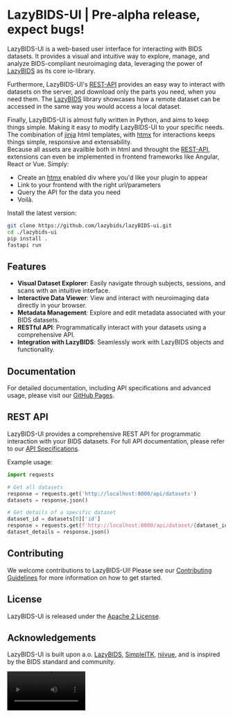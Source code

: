 # LazyBIDS-UI | Pre-alpha release, expect bugs!

LazyBIDS-UI is a web-based user interface for interacting with BIDS datasets. It provides a visual and intuitive way to explore, manage, and analyze BIDS-compliant neuroimaging data, leveraging the power of [LazyBIDS](https://github.com/lazybids/lazybids) as its core io-library.

Furthermore, LazyBIDS-UI's [REST-API](https://lazybids.github.io/lazybids-ui/scalar) provides an easy way to interact with datasets on the server, and download only the parts you need, when you need them. The [LazyBIDS](https://github.com/lazybids/lazybids) library showcases how a remote dataset can be accessed in the same way you would access a local dataset.

Finally, LazyBIDS-UI is almost fully written in Python, and aims to keep things simple. Making it easy to modify LazyBIDS-UI to your specific needs. The combination of [jinja](https://jinja.palletsprojects.com/en/3.1.x/) html templates, with [htmx](https://htmx.org) for interactions keeps things simple, responsive and extensability.  
Because all assets are availble both in html and throught the [REST-API](https://lazybids.github.io/lazybids-ui/scalar), extensions can even be implemented in frontend frameworks like Angular, React or Vue. Simply:  
- Create an [htmx](https://htmx.org) enabled div where you'd like your plugin to appear
- Link to your frontend with the right url/parameters
- Query the API for the data you need
- Voilà.

Install the latest version:
```bash
git clone https://github.com/lazybids/lazyBIDS-ui.git
cd ./lazybids-ui
pip install .
fastapi run
```

## Features

- **Visual Dataset Explorer**: Easily navigate through subjects, sessions, and scans with an intuitive interface.
- **Interactive Data Viewer**: View and interact with neuroimaging data directly in your browser.
- **Metadata Management**: Explore and edit metadata associated with your BIDS datasets.
- **RESTful API**: Programmatically interact with your datasets using a comprehensive API.
- **Integration with LazyBIDS**: Seamlessly work with LazyBIDS objects and functionality.

## Documentation

For detailed documentation, including API specifications and advanced usage, please visit our [GitHub Pages](https://lazybids.github.io/lazybids-ui/).




<!---

## Quick Start

1. Install LazyBIDS-UI:
   ```bash
   pip install lazybids-ui
   ```

2. Start the LazyBIDS-UI server:
   ```bash
   lazybids-ui start
   ```

3. Open your web browser and navigate to `http://localhost:8000` to access the LazyBIDS-UI interface.

## Screenshots

[Space for screenshots/GIFs of the UI]
-->

## REST API

LazyBIDS-UI provides a comprehensive REST API for programmatic interaction with your BIDS datasets. For full API documentation, please refer to our [API Specifications](https://lazybids.github.io/lazybids-ui/api-docs).

Example usage:
```python
import requests

# Get all datasets
response = requests.get('http://localhost:8000/api/datasets')
datasets = response.json()

# Get details of a specific dataset
dataset_id = datasets[0]['id']
response = requests.get(f'http://localhost:8000/api/dataset/{dataset_id}')
dataset_details = response.json()
```

## Contributing

We welcome contributions to LazyBIDS-UI! Please see our [Contributing Guidelines](CONTRIBUTING.md) for more information on how to get started.

## License

LazyBIDS-UI is released under the [Apache 2 License](LICENSE).

## Acknowledgements

LazyBIDS-UI is built upon a.o. [LazyBIDS](https://github.com/lazybids/lazybids), [SimpleITK](https://simpleitk.org), [niivue](niivue.github.io/niivue), and is inspired by the BIDS standard and community.

<video src='https://github.com/user-attachments/assets/788e5721-21e4-49a3-9641-de5d187a42bc' width=180/>
